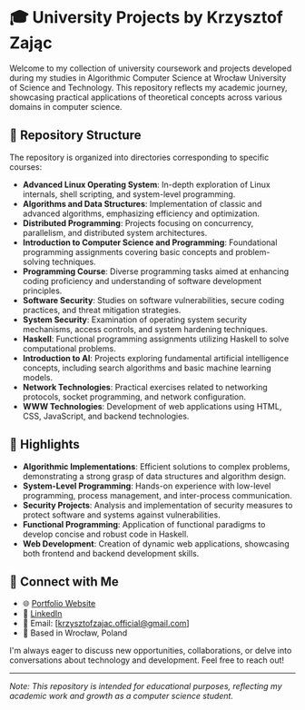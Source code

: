 # 🎓 University Projects by Krzysztof Zając

Welcome to my collection of university coursework and projects developed during my studies in Algorithmic Computer Science at Wrocław University of Science and Technology. This repository reflects my academic journey, showcasing practical applications of theoretical concepts across various domains in computer science.

## 📁 Repository Structure

The repository is organized into directories corresponding to specific courses:

- **Advanced Linux Operating System**: In-depth exploration of Linux internals, shell scripting, and system-level programming.
- **Algorithms and Data Structures**: Implementation of classic and advanced algorithms, emphasizing efficiency and optimization.
- **Distributed Programming**: Projects focusing on concurrency, parallelism, and distributed system architectures.
- **Introduction to Computer Science and Programming**: Foundational programming assignments covering basic concepts and problem-solving techniques.
- **Programming Course**: Diverse programming tasks aimed at enhancing coding proficiency and understanding of software development principles.
- **Software Security**: Studies on software vulnerabilities, secure coding practices, and threat mitigation strategies.
- **System Security**: Examination of operating system security mechanisms, access controls, and system hardening techniques.
- **Haskell**: Functional programming assignments utilizing Haskell to solve computational problems.
- **Introduction to AI**: Projects exploring fundamental artificial intelligence concepts, including search algorithms and basic machine learning models.
- **Network Technologies**: Practical exercises related to networking protocols, socket programming, and network configuration.
- **WWW Technologies**: Development of web applications using HTML, CSS, JavaScript, and backend technologies.

## 🧠 Highlights

- **Algorithmic Implementations**: Efficient solutions to complex problems, demonstrating a strong grasp of data structures and algorithm design.
- **System-Level Programming**: Hands-on experience with low-level programming, process management, and inter-process communication.
- **Security Projects**: Analysis and implementation of security measures to protect software and systems against vulnerabilities.
- **Functional Programming**: Application of functional paradigms to develop concise and robust code in Haskell.
- **Web Development**: Creation of dynamic web applications, showcasing both frontend and backend development skills.

## 🔗 Connect with Me

- 🌐 [Portfolio Website](https://krzysztof400.github.io/portfolio-website/)
- 💼 [LinkedIn](https://www.linkedin.com/in/krzysztof-zaj%C4%85c-459362241/)
- 📧 Email: [krzysztofzajac.official@gmail.com]
- 📍 Based in Wrocław, Poland

I'm always eager to discuss new opportunities, collaborations, or delve into conversations about technology and development. Feel free to reach out!

---

*Note: This repository is intended for educational purposes, reflecting my academic work and growth as a computer science student.*
